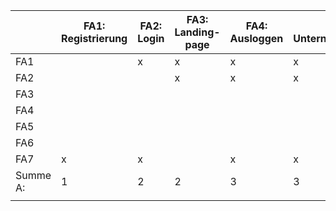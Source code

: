 |          | FA1: Registrierung  | FA2: Login | FA3: Landing-page | FA4: Ausloggen | FA5: Unternehmensprofil  | FA6: Stellenanzeigen | FA7: Datenbankanbindung | Summe B: |   |
|----------|---------------------|------------|------------------|----------------|--------------------------|----------------------|-------------------------|----------|---|
| FA1      |                     |          x |                x |              x |                        x |                    x |                         |        5 |   |
| FA2      |                     |            |                x |              x |                        x |                    x |                         |        4 |   |
| FA3      |                     |            |                  |                |                          |                      |                         |        0 |   |
| FA4      |                     |            |                  |                |                          |                      |                         |        0 |   |
| FA5      |                     |            |                  |                |                          |                      |                         |        0 |   |
| FA6      |                     |            |                  |                |                          |                      |                         |        0 |   |
| FA7      |                   x |          x |                 |              x |                        x |                    x |                        |        5 |   |
| Summe A: |                   1 |          2 |                2 |              3 |                        3 |                    3 |                       0 |          |   |
|          |                     |            |                  |                |                          |                      |                         |          |   |
